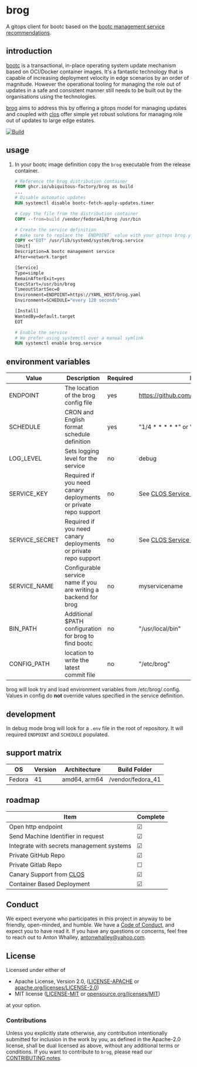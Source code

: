 # brog
A gitops client for bootc based on the [bootc management service recommendations](https://github.com/containers/bootc/blob/main/docs/src/building/management-services.md).

## introduction

[bootc](https://containers.github.io/bootc/) is a transactional, in-place operating system update mechanism based on OCI/Docker container images. It's a fantastic technology that is capable of increasing deployment velocity in edge scenarios by an order of magnitude. However the operational tooling for managing the role out of updates in a safe and consistent manner still needs to be built out by the organisations using the technologies. 

[brog](https://mehal.tech/brog) aims to address this by offering a gitops model for managing updates and coupled with [clos](https://mehal.tech/clos) offer simple yet robust solutions for managing role out of updates to large edge estates.  



[![Build](https://github.com/mehal-tech/brog/actions/workflows/build-test.yaml/badge.svg)](https://github.com/mehal-tech/brog/actions/workflows/build-test.yaml)

## usage

1. In your bootc image definition copy the `brog` executable from the release container.

    ```dockerfile
    # Reference the brog distribution container
    FROM ghcr.io/ubiquitous-factory/brog as build
    ...
    # Disable automatic updates
    RUN systemctl disable bootc-fetch-apply-updates.timer

    # Copy the file from the distribution container
    COPY --from=build /vendor/fedora41/brog /usr/bin

    # Create the service definition 
    # make sure to replace the `ENDPOINT` value with your gitops brog.yaml location
    COPY <<"EOT" /usr/lib/systemd/system/brog.service
    [Unit]
    Description=A bootc management service
    After=network.target

    [Service]
    Type=simple
    RemainAfterExit=yes
    ExecStart=/usr/bin/brog
    TimeoutStartSec=0
    Environment=ENDPOINT=https://YAML_HOST/brog.yaml
    Environment=SCHEDULE="every 120 seconds"

    [Install]
    WantedBy=default.target
    EOT

    # Enable the service
    # We prefer using systemctl over a manual symlink 
    RUN systemctl enable brog.service
    ```

## environment variables

|Value|Description|Required|Example|Default|
|---|---|---|---|---|
|ENDPOINT|The location of the brog config file|yes|https://github.com/you/yourproject/brog.yaml|None|
|SCHEDULE|CRON and English format schedule definition|yes| "1/4 * * * * *" or "every 4 seconds"|None|
|LOG_LEVEL|Sets logging level for the service|no|debug|info|
|SERVICE_KEY|Required if you need canary deployments or private repo support|no|See [CLOS Service Config](https://docs.mehal.tech/clos/osmanager)|None|
|SERVICE_SECRET|Required if you need canary deployments or private repo support|no|See [CLOS Service Config](https://docs.mehal.tech/clos/osmanager)|None|
|SERVICE_NAME|Configurable service name if you are writing a backend for brog|no|myservicename|projects|
|BIN_PATH|Additional $PATH configuration for brog to find bootc|no|"/usr/local/bin"|"/usr/bin:/usr/sbin"|
|CONFIG_PATH|location to write the latest commit file|no|"/etc/brog"|"/etc/brog"|

brog will look try and load environment variables from /etc/brog/.config.
Values in config do **not** override values specified in the service definition.

## development 

In debug mode brog will look for a `.env` file in the root of repository. 
It will required `ENDPOINT` and `SCHEDULE` populated.

## support matrix
|OS|Version|Architecture|Build Folder|
|---|---|---|---|
|Fedora|41|amd64, arm64|/vendor/fedora_41|

## roadmap

|Item|Complete|
|---|---|
|Open http endpoint|&#x2611;|
|Send Machine Identifier in request|&#x2611;|
|Integrate with secrets management systems|&#x2611;|
|Private GitHub Repo|&#x2611;|
|Private Gitlab Repo|&#x2610;|
|Canary Support from [CLOS](https://mehal.tech/clos)|&#x2611;|
|Container Based Deployment|&#x2611;|


## Conduct

We expect everyone who participates in this project in anyway to be friendly,
open-minded, and humble. We have a [Code of Conduct], and expect you to have
read it. If you have any questions or concerns, feel free to reach out to
Anton Whalley, antonwhalley@yahoo.com.

[Code of Conduct]: CODE_OF_CONDUCT.md

## License

Licensed under either of

* Apache License, Version 2.0, ([LICENSE-APACHE](LICENSE-APACHE) or [apache.org/licenses/LICENSE-2.0](https://www.apache.org/licenses/LICENSE-2.0))
* MIT license ([LICENSE-MIT](LICENSE-MIT) or [opensource.org/licenses/MIT](https://opensource.org/licenses/MIT))

at your option.


### Contributions

Unless you explicitly state otherwise, any contribution intentionally
submitted for inclusion in the work by you, as defined in the Apache-2.0
license, shall be dual licensed as above, without any additional terms or
conditions.
If you want to contribute to `brog`, please read our [CONTRIBUTING notes].

[CONTRIBUTING notes]: CONTRIBUTING.md
